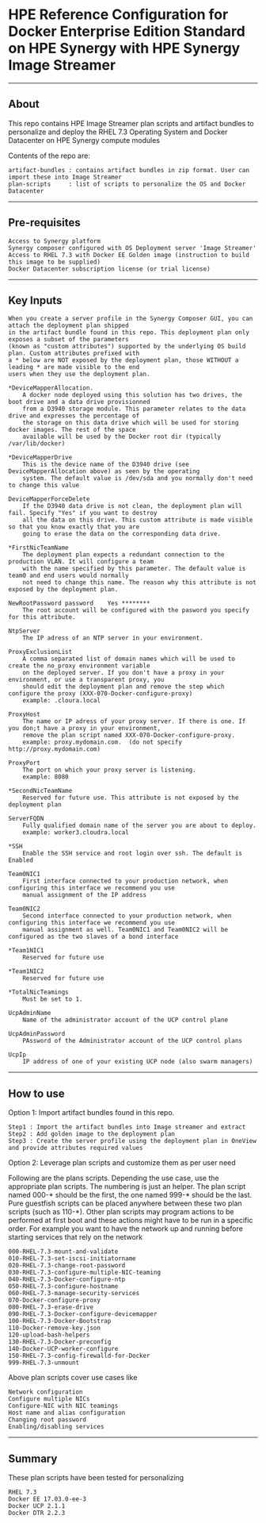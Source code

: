 # HPE Reference Configuration for Docker Enterprise Edition Standard on HPE Synergy with HPE Synergy Image Streamer 

---------------------------------------------			
About
---------------------------------------------
This repo contains HPE Image Streamer plan scripts and artifact bundles to personalize and deploy 
the RHEL 7.3 Operating System and Docker Datacenter on HPE Synergy compute modules

	
Contents of the repo are:
	
	artifact-bundles : contains artifact bundles in zip format. User can import these into Image Streamer
	plan-scripts     : list of scripts to personalize the OS and Docker Datacenter

---------------------------------------------			
Pre-requisites
---------------------------------------------
	
	Access to Synergy platform
	Synergy composer configured with OS Deployment server 'Image Streamer'
	Access to RHEL 7.3 with Docker EE Golden image (instruction to build this image to be supplied)
	Docker Datacenter subscription license (or trial license)

-------------------------------------------
Key Inputs
--------------------------------------------
	When you create a server profile in the Synergy Composer GUI, you can attach the deployment plan shipped 
	in the artifact bundle found in this repo. This deployment plan only exposes a subset of the parameters 
	(known as "custom attributes") supported by the underlying OS build plan. Custom attributes prefixed with 
	a * below are NOT exposed by the deployment plan, those WITHOUT a leading * are made visible to the end 
	users when they use the deployment plan.

	*DeviceMapperAllocation. 
		A docker node deployed using this solution has two drives, the boot drive and a data drive provisionned
		from a D3940 storage module. This parameter relates to the data drive and expresses the percentage of
		the storage on this data drive which will be used for storing docker images. The rest of the space 
		available will be used by the Docker root dir (typically /var/lib/docker)

	*DeviceMapperDrive
		This is the device name of the D3940 drive (see DeviceMapperAllocation above) as seen by the operating
		system. The default value is /dev/sda and you normally don't need to change this value

	DeviceMapperForceDelete
		If the D3940 data drive is not clean, the deployment plan will fail. Specify "Yes" if you want to destroy
		all the data on this drive. This custom attribute is made visible so that you know exactly that you are 
		going to erase the data on the corresponding data drive.

	*FirstNicTeamName
		The deployment plan expects a redundant connection to the production VLAN. It will configure a team 
		with the name specified by this parameter. The default value is team0 and end users would normally 
		not need to change this name. The reason why this attribute is not exposed by the deployment plan.

	NewRootPassword	password	Yes	********
		The root account will be configured with the pasword you specify for this attribute.

	NtpServer
		The IP adress of an NTP server in your environment.

	ProxyExclusionList
		A comma separated list of domain names which will be used to create the no_proxy environment variable
		on the deployed server. If you don't have a proxy in your environment, or use a transparent proxy, you 
		should edit the deployment plan and remove the step which configure the proxy (XXX-070-Docker-configure-proxy)
		example: .cloura.local

	ProxyHost
		The name or IP adress of your proxy server. If there is one. If you don;t have a proxy in your environment, 
		remove the plan script named XXX-070-Docker-configure-proxy.
		example: proxy.mydomain.com.  (do not specify http://proxy.mydomain.com)

	ProxyPort
		The port on which your proxy server is listening.
		example: 8080

	*SecondNicTeamName
		Reserved for future use. This attribute is not exposed by the deployment plan

	ServerFQDN
		Fully qualified domain name of the server you are about to deploy.
		example: worker3.cloudra.local

	*SSH
		Enable the SSH service and root login over ssh. The default is Enabled

	Team0NIC1
		First interface connected to your production network, when configuring this interface we recommend you use 
		manual assignment of the IP address

	Team0NIC2	
		Second interface connected to your production network, when configuring this interface we recommend you use
		manual assignment as well. Team0NIC1 and Team0NIC2 will be configured as the two slaves of a bond interface

	*Team1NIC1
		Reserved for future use

	*Team1NIC2
		Reserved for future use

	*TotalNicTeamings
		Must be set to 1. 

	UcpAdminName
		Name of the administrator account of the UCP control plane

	UcpAdminPassword
		PAssword of the Administrator account of the UCP control plans

	UcpIp
		IP address of one of your existing UCP node (also swarm managers)
		
---------------------------------------------			
How to use
---------------------------------------------
Option 1: Import artifact bundles found in this repo.

	Step1 : Import the artifact bundles into Image streamer and extract
	Step2 : Add golden image to the deployment plan
	Step3 : Create the server profile using the deployment plan in OneView and provide attributes required values
	
Option 2: Leverage plan scripts and customize them as per user need

Following are the plans scripts. Depending the use case, use the appropriate plan scripts. The numbering is just an helper. The plan script named 000-* should be the
first, the one named 999-* should be the last. Pure guestfish scripts can be placed anywhere between these two plan scripts (such as 110-*). Other plan scripts may
program actions to be performed at first boot and these actions might have to be run in a specific order. For example you want to have the network up and running before 
starting services that rely on the network

			
	000-RHEL-7.3-mount-and-validate
    010-RHEL-7.3-set-iscsi-initiatorname
	020-RHEL-7.3-change-root-password
	030-RHEL-7.3-configure-multiple-NIC-teaming
	040-RHEL-7.3-Docker-configure-ntp
	050-RHEL-7.3-configure-hostname
	060-RHEL-7.3-manage-security-services
	070-Docker-configure-proxy
	080-RHEL-7.3-erase-drive
	090-RHEL-7.3-Docker-configure-devicemapper
	100-RHEL-7.3-Docker-Bootstrap
	110-Docker-remove-key.json
	120-upload-bash-helpers
	130-RHEL-7.3-Docker-preconfig
	140-Docker-UCP-worker-configure
	150-RHEL-7.3-config-firewalld-for-Docker
	999-RHEL-7.3-unmount

			
Above plan scripts cover use cases like

	Network configuration 
	Configure multiple NICs
	Configure-NIC with NIC teamings
	Host name and alias configuration
	Changing root password
	Enabling/disabling services
			
-----------------------------------------------
Summary
-----------------------------------------------
These plan scripts have been tested for personalizing
    
	RHEL 7.3
	Docker EE 17.03.0-ee-3
	Docker UCP 2.1.1
	Docker DTR 2.2.3


